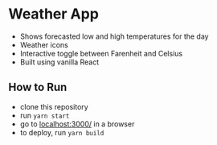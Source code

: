 # Weather App
- Shows forecasted low and high temperatures for the day
- Weather icons
- Interactive toggle between Farenheit and Celsius
- Built using vanilla React

## How to Run
- clone this repository
- run ```yarn start```
- go to [localhost:3000/](localhost:3000/) in a browser
- to deploy, run ```yarn build```
